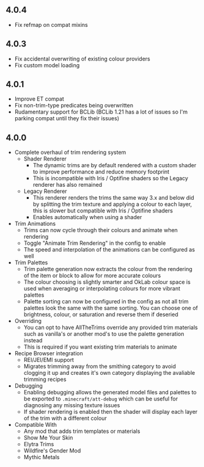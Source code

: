 ## 4.0.4

- Fix refmap on compat mixins

## 4.0.3

- Fix accidental overwriting of existing colour providers
- Fix custom model loading

## 4.0.1

- Improve ET compat
- Fix non-trim-type predicates being overwritten
- Rudamentary support for BCLib (BCLib 1.21 has a lot of issues so I'm parking compat until they fix their issues)

## 4.0.0

- Complete overhaul of trim rendering system
  - Shader Renderer
    - The dynamic trims are by default rendered with a custom shader to improve performance and reduce memory footprint
    - This is incompatible with Iris / Optifine shaders so the Legacy renderer has also remained
  - Legacy Renderer
    - This renderer renders the trims the same way 3.x and below did by splitting the trim texture and applying a 
      colour to each layer, this is slower but compatible with Iris / Optifine shaders
    - Enables automatically when using a shader
- Trim Animations
  - Trims can now cycle through their colours and animate when rendering
  - Toggle "Animate Trim Rendering" in the config to enable
  - The speed and interpolation of the animations can be configured as well
- Trim Palettes
  - Trim palette generation now extracts the colour from the rendering of the item or block to allow for more 
    accurate colours
  - The colour choosing is slightly smarter and OkLab colour space is used when averaging or interpolating colours 
    for more vibrant palettes
  - Palette sorting can now be configured in the config as not all trim palettes look the same with the same sorting.
    You can choose one of brightness, colour, or saturation and reverse them if deseried
- Overriding
  - You can opt to have AllTheTrims override any provided trim materials such as vanilla's or another mod's to 
    use the palette generation instead
  - This is required if you want existing trim materials to animate
- Recipe Browser integration
  - REI/JEI/EMI support
  - Migrates trimming away from the smithing category to avoid clogging it up and creates it's own category 
    displaying the avaliable trimming recipes
- Debugging
  - Enabling debugging allows the generated model files and palettes to be exported to `.minecraft/att-debug` which 
    can be useful for diagnosing any missing texture issues
  - If shader rendering is enabled then the shader will display each layer of the trim with a different colour
- Compatible With
  - Any mod that adds trim templates or materials 
  - Show Me Your Skin
  - Elytra Trims
  - Wildfire's Gender Mod
  - Mythic Metals
